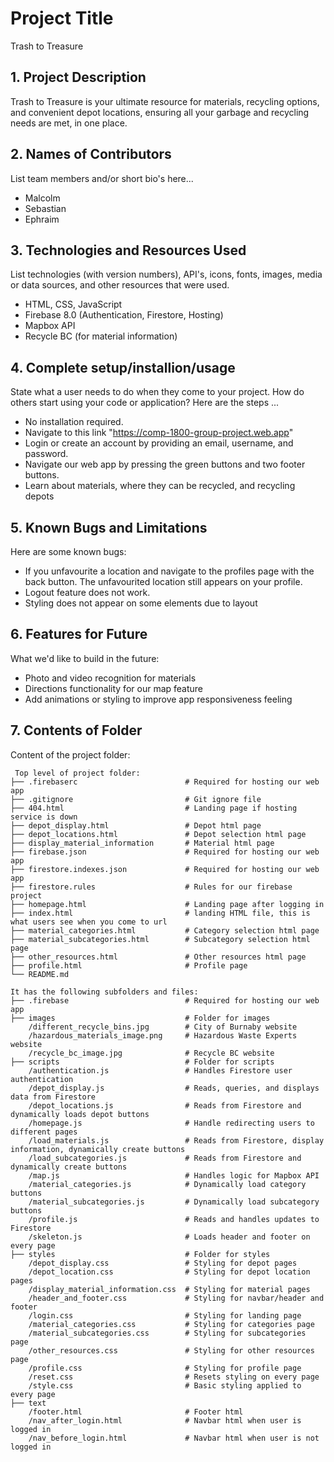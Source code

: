 # Project Title

Trash to Treasure

## 1. Project Description

Trash to Treasure is your ultimate resource for materials, recycling options, and convenient depot locations, ensuring all your garbage and recycling needs are met, in one place.

## 2. Names of Contributors

List team members and/or short bio's here...

-  Malcolm
-  Sebastian
-  Ephraim

## 3. Technologies and Resources Used

List technologies (with version numbers), API's, icons, fonts, images, media or data sources, and other resources that were used.

-  HTML, CSS, JavaScript
-  Firebase 8.0 (Authentication, Firestore, Hosting)
-  Mapbox API
-  Recycle BC (for material information)

## 4. Complete setup/installion/usage

State what a user needs to do when they come to your project. How do others start using your code or application?
Here are the steps ...

-  No installation required. 
-  Navigate to this link "https://comp-1800-group-project.web.app"
-  Login or create an account by providing an email, username, and password.
-  Navigate our web app by pressing the green buttons and two footer buttons.
-  Learn about materials, where they can be recycled, and recycling depots

## 5. Known Bugs and Limitations

Here are some known bugs:

-  If you unfavourite a location and navigate to the profiles page with the back button. The unfavourited location still appears on your profile.
-  Logout feature does not work.
-  Styling does not appear on some elements due to layout

## 6. Features for Future

What we'd like to build in the future:

-  Photo and video recognition for materials
-  Directions functionality for our map feature
-  Add animations or styling to improve app responsiveness feeling

## 7. Contents of Folder

Content of the project folder:

```
 Top level of project folder:
├── .firebaserc                        # Required for hosting our web app
├── .gitignore                         # Git ignore file
├── 404.html                           # Landing page if hosting service is down
├── depot_display.html                 # Depot html page
├── depot_locations.html               # Depot selection html page
├── display_material_information       # Material html page
├── firebase.json                      # Required for hosting our web app
├── firestore.indexes.json             # Required for hosting our web app
├── firestore.rules                    # Rules for our firebase project
├── homepage.html                      # Landing page after logging in
├── index.html                         # landing HTML file, this is what users see when you come to url
├── material_categories.html           # Category selection html page
├── material_subcategories.html        # Subcategory selection html page
├── other_resources.html               # Other resources html page
├── profile.html                       # Profile page 
└── README.md

It has the following subfolders and files:
├── .firebase                          # Required for hosting our web app
├── images                             # Folder for images
    /different_recycle_bins.jpg        # City of Burnaby website
    /hazardous_materials_image.png     # Hazardous Waste Experts website
    /recycle_bc_image.jpg              # Recycle BC website
├── scripts                            # Folder for scripts
    /authentication.js                 # Handles Firestore user authentication
    /depot_display.js                  # Reads, queries, and displays data from Firestore
    /depot_locations.js                # Reads from Firestore and dynamically loads depot buttons
    /homepage.js                       # Handle redirecting users to different pages
    /load_materials.js                 # Reads from Firestore, display information, dynamically create buttons
    /load_subcategories.js             # Reads from Firestore and dynamically create buttons
    /map.js                            # Handles logic for Mapbox API
    /material_categories.js            # Dynamically load category buttons
    /material_subcategories.js         # Dynamically load subcategory buttons
    /profile.js                        # Reads and handles updates to Firestore
    /skeleton.js                       # Loads header and footer on every page
├── styles                             # Folder for styles
    /depot_display.css                 # Styling for depot pages
    /depot_location.css                # Styling for depot location pages
    /display_material_information.css  # Styling for material pages
    /header_and_footer.css             # Styling for navbar/header and footer
    /login.css                         # Styling for landing page
    /material_categories.css           # Styling for categories page
    /material_subcategories.css        # Styling for subcategories page
    /other_resources.css               # Styling for other resources page
    /profile.css                       # Styling for profile page
    /reset.css                         # Resets styling on every page
    /style.css                         # Basic styling applied to every page               
├── text
    /footer.html                       # Footer html
    /nav_after_login.html              # Navbar html when user is logged in
    /nav_before_login.html             # Navbar html when user is not logged in
```
